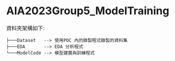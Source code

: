 # AIA2023Group5_ModelTraining

資料夾架構如下:  

```
├───Dataset   --> 使用POC 內的錄製程式錄製的資料集
├───EDA       --> EDA 分析程式
└───ModelCode --> 模型建置與訓練程式 
```
